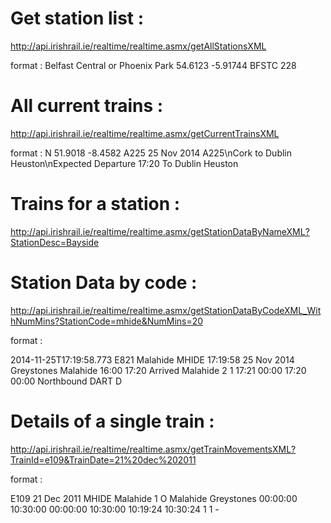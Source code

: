 # Get station list :
http://api.irishrail.ie/realtime/realtime.asmx/getAllStationsXML

format :
<ArrayOfObjStation xmlns:xsi="http://www.w3.org/2001/XMLSchema-instance" xmlns:xsd="http://www.w3.org/2001/XMLSchema" xmlns="http://api.irishrail.ie/realtime/">
<objStation>
<StationDesc>Belfast Central</StationDesc>
<StationAlias/>                 or   <StationAlias>Phoenix Park</StationAlias>
<StationLatitude>54.6123</StationLatitude>
<StationLongitude>-5.91744</StationLongitude>
<StationCode>BFSTC</StationCode>
<StationId>228</StationId>
</objStation>
 

# All current trains :
http://api.irishrail.ie/realtime/realtime.asmx/getCurrentTrainsXML

format :
<ArrayOfObjTrainPositions xmlns:xsi="http://www.w3.org/2001/XMLSchema-instance" xmlns:xsd="http://www.w3.org/2001/XMLSchema" xmlns="http://api.irishrail.ie/realtime/">
<objTrainPositions>
<TrainStatus>N</TrainStatus>
<TrainLatitude>51.9018</TrainLatitude>
<TrainLongitude>-8.4582</TrainLongitude>
<TrainCode>A225</TrainCode>
<TrainDate>25 Nov 2014</TrainDate>
<PublicMessage>
A225\nCork to Dublin Heuston\nExpected Departure 17:20
</PublicMessage>
<Direction>To Dublin Heuston</Direction>
</objTrainPositions>


# Trains for a station :
http://api.irishrail.ie/realtime/realtime.asmx/getStationDataByNameXML?StationDesc=Bayside


# Station Data by code :

http://api.irishrail.ie/realtime/realtime.asmx/getStationDataByCodeXML_WithNumMins?StationCode=mhide&NumMins=20

format :

<ArrayOfObjStationData xmlns:xsi="http://www.w3.org/2001/XMLSchema-instance" xmlns:xsd="http://www.w3.org/2001/XMLSchema" xmlns="http://api.irishrail.ie/realtime/">
<objStationData>
<Servertime>2014-11-25T17:19:58.773</Servertime>
<Traincode>E821</Traincode>
<Stationfullname>Malahide</Stationfullname>
<Stationcode>MHIDE</Stationcode>
<Querytime>17:19:58</Querytime>
<Traindate>25 Nov 2014</Traindate>
<Origin>Greystones</Origin>
<Destination>Malahide</Destination>
<Origintime>16:00</Origintime>
<Destinationtime>17:20</Destinationtime>
<Status/>
<Lastlocation>Arrived Malahide</Lastlocation>
<Duein>2</Duein>
<Late>1</Late>
<Exparrival>17:21</Exparrival>
<Expdepart>00:00</Expdepart>
<Scharrival>17:20</Scharrival>
<Schdepart>00:00</Schdepart>
<Direction>Northbound</Direction>
<Traintype>DART</Traintype>
<Locationtype>D</Locationtype>
</objStationData>


# Details of a single train :
http://api.irishrail.ie/realtime/realtime.asmx/getTrainMovementsXML?TrainId=e109&TrainDate=21%20dec%202011

format :

<ArrayOfObjTrainMovements xmlns:xsi="http://www.w3.org/2001/XMLSchema-instance" xmlns:xsd="http://www.w3.org/2001/XMLSchema" xmlns="http://api.irishrail.ie/realtime/">
<objTrainMovements>
<TrainCode>E109</TrainCode>
<TrainDate>21 Dec 2011</TrainDate>
<LocationCode>MHIDE</LocationCode>
<LocationFullName>Malahide</LocationFullName>
<LocationOrder>1</LocationOrder>
<LocationType>O</LocationType>
<TrainOrigin>Malahide</TrainOrigin>
<TrainDestination>Greystones</TrainDestination>
<ScheduledArrival>00:00:00</ScheduledArrival>
<ScheduledDeparture>10:30:00</ScheduledDeparture>
<ExpectedArrival>00:00:00</ExpectedArrival>
<ExpectedDeparture>10:30:00</ExpectedDeparture>
<Arrival>10:19:24</Arrival>
<Departure>10:30:24</Departure>
<AutoArrival>1</AutoArrival>
<AutoDepart>1</AutoDepart>
<StopType>-</StopType>
</objTrainMovements>



